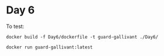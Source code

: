 # Day 6

To test:

```
docker build -f Day6/dockerfile -t guard-gallivant ./Day6/
```

```
docker run guard-gallivant:latest
```

